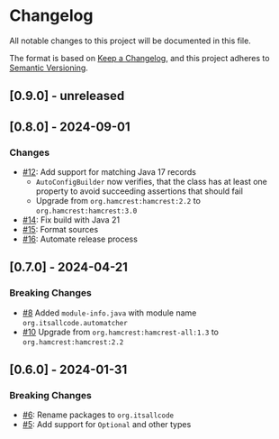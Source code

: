 # Changelog
All notable changes to this project will be documented in this file.

The format is based on [Keep a Changelog](https://keepachangelog.com/en/1.0.0/),
and this project adheres to [Semantic Versioning](https://semver.org/spec/v2.0.0.html).

## [0.9.0] - unreleased

## [0.8.0] - 2024-09-01

### Changes
* [#12](https://github.com/itsallcode/hamcrest-auto-matcher/issues/12): Add support for matching Java 17 records
  * `AutoConfigBuilder` now verifies, that the class has at least one property to avoid succeeding assertions that should fail
  * Upgrade from `org.hamcrest:hamcrest:2.2` to `org.hamcrest:hamcrest:3.0`
* [#14](https://github.com/itsallcode/hamcrest-auto-matcher/pull/14): Fix build with Java 21
* [#15](https://github.com/itsallcode/hamcrest-auto-matcher/pull/15): Format sources
* [#16](https://github.com/itsallcode/hamcrest-auto-matcher/pull/16): Automate release process

## [0.7.0] - 2024-04-21

### Breaking Changes

* [#8](https://github.com/itsallcode/hamcrest-auto-matcher/issues/8) Added `module-info.java` with module name `org.itsallcode.automatcher`
* [#10](https://github.com/itsallcode/hamcrest-auto-matcher/pull/10) Upgrade from `org.hamcrest:hamcrest-all:1.3` to `org.hamcrest:hamcrest:2.2`

## [0.6.0] - 2024-01-31

### Breaking Changes

* [#6](https://github.com/itsallcode/hamcrest-auto-matcher/pull/6):  Rename packages to `org.itsallcode`
* [#5](https://github.com/itsallcode/hamcrest-auto-matcher/issues/5): Add support for `Optional` and other types
